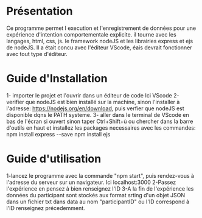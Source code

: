 # Présentation
Ce programme permet l execution et l'enregistrement de données pour une expérience d'intention comportementale explicite.
il tourne avec les langages, html, css, js. le framework nodeJS et les librairies express et ejs de nodeJS. 
Il a était concu avec l'éditeur VScode, éais devrait fonctionner avec tout type d'éditeur.

# Guide d'Installation
1- importer le projet et l'ouvrir dans un éditeur de code
Ici VScode
2- verifier que nodeJS est bien installé sur la machine, sinon l'installer à l'adresse: https://nodejs.org/en/download, puis verfier que nodeJS est disponible dqns le PATH systeme.
3- aller dans le terminal de VScode en bas de l'écran si ouvert sinon taper Ctrl+Shift+ù ou chercher dans la barre d'outils en haut et installez les packages necessaires avec les commandes:
npm install express --save
npm install ejs

# Guide d'utilisation
1-lancez le programme avec la commande "npm start", puis rendez-vous à l'adresse du serveur sur un navigateur.
Ici localhost:3000
2-Passez l'expérience en pensez à bien renseignez l'ID
3-A la fin de l'expérience les données du participant sont stockés aux format srting d'un objet JSON dans un fichier txt dans data au nom "participantID" ou l'ID correspond à l'ID renseignez précedemment.
